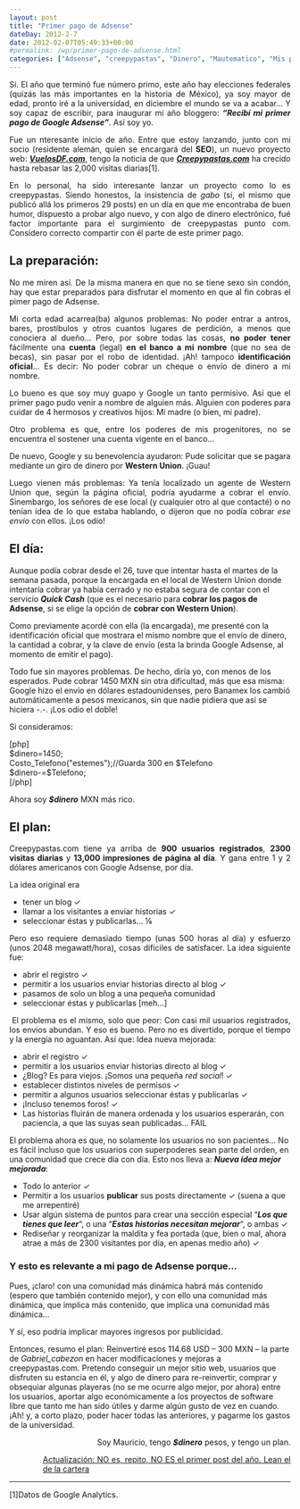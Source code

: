 ```yaml
---
layout: post
title: "Primer pago de Adsense"
dateDay: 2012-2-7
date: 2012-02-07T05:49:33+00:00
#permalink: /wp/primer-pago-de-adsense.html
categories: ["Adsense", "creepypastas", "Dinero", "Mautematico", "Mis pasatiempos", "negocios", "pago"]
---
```


<p style="text-align: justify;">Sí. El año que terminó fue número primo, este año hay elecciones federales (quizás las más importantes en la historia de México), ya soy mayor de edad, pronto iré a la universidad, en diciembre el mundo se va a acabar&#8230; Y soy capaz de escribir, para inaugurar mi año bloggero: <strong><em>&#8220;Recibí mi primer pago de Google Adsense&#8221;</em></strong>. Así soy yo.</p>
<p style="text-align: justify;">Fue un nteresante inicio de año. Entre que estoy lanzando, junto con mi socio (residente alemán, quien se encargará del <strong>SEO</strong>), un nuevo proyecto web: <a href="http://vuelosdf.com/" target="_blank"><strong><em>VuelosDF.com</em></strong></a>, tengo la noticia de que <a href="http://creepypastas.com" target="_blank"><strong><em>Creepypastas.com</em></strong></a> ha crecido hasta rebasar las 2,000 visitas diarias[1].</p>
<p style="text-align: justify;">En lo personal, ha sido interesante lanzar un proyecto como lo es creepypastas. Siendo honestos, la insistencia de <em>gabo</em> (sí, el mismo que publicó allá los primeros 29 posts) en un día en que me encontraba de buen humor, dispuesto a probar algo nuevo, y con algo de dinero electrónico, fué factor importante para el surgimiento de creepypastas punto com. Considero correcto compartir con él parte de este primer pago.</p>
<h2 style="text-align: justify;">La preparación:</h2>
<p style="text-align: justify;">No me miren así. De la misma manera en que no se tiene sexo sin condón, hay que estar preparados para disfrutar el momento en que al fin cobras el pimer pago de Adsense.</p>
<p style="text-align: justify;">Mi corta edad acarrea(ba) algunos problemas: No poder entrar a antros, bares, prostíbulos y otros cuantos lugares de perdición, a menos que conociera al dueño&#8230; Pero, por sobre todas las cosas, <strong>no poder tener</strong> fácilmente una <strong>cuenta</strong> (legal) <strong>en el banco a mi nombre</strong> (que no sea de becas), sin pasar por el robo de identidad. ¡Ah! tampoco <strong>identificación oficial</strong>&#8230; Es decir: No poder cobrar un cheque o envío de dinero a mi nombre.</p>
<p style="text-align: justify;">Lo bueno es que soy muy guapo y Google un tanto permisivo. Así que el primer pago pudo venir a nombre de alguien más. Alguien con poderes para cuidar de 4 hermosos y creativos hijos: Mi madre (o bien, mi padre).</p>
<p style="text-align: justify;">Otro problema es que, entre los poderes de mis progenitores, no se encuentra el sostener una cuenta vigente en el banco&#8230;</p>
<p style="text-align: justify;">De nuevo, Google y su benevolencia ayudaron: Pude solicitar que se pagara mediante un giro de dinero por <strong>Western Union</strong>. ¡Guau!</p>
<p style="text-align: justify;">Luego vienen más problemas: Ya tenía localizado un agente de Western Union que, según la página oficial, podría ayudarme a cobrar el envío. Sinembargo, los señores de ese local (y cualquier otro al que contacté) o no tenían idea de lo que estaba hablando, o dijeron que no podía cobrar <em>ese envío</em> con ellos. ¡Los odio!</p>
<h2>El día:</h2>
<p>Aunque podía cobrar desde el 26, tuve que intentar hasta el martes de la semana pasada, porque la encargada en el local de Western Union donde intentaría cobrar ya había cerrado y no estaba segura de contar con el servicio <strong><em>Quick Cash</em></strong> (que es el necesario para <strong>cobrar los pagos de Adsense</strong>, si se elige la opción de <strong>cobrar con Western Union</strong>).</p>
<p>Como previamente acordé con ella (la encargada), me presenté con la identificación oficial que mostrara el mismo nombre que el envío de dinero, la cantidad a cobrar, y la clave de envío (esta la brinda Google Adsense, al momento de emitir el pago).</p>
<p>Todo fue sin mayores problemas. De hecho, diría yo, con menos de los esperados. Pude cobrar 1450 MXN sin otra dificultad, más que esa misma: Google hizo el envío en dólares estadounidenses, pero Banamex los cambió automáticamente a pesos mexicanos, sin que nadie pidiera que así se hiciera -.-. ¡Los odio el doble!</p>
<p>Si consideramos:</p>
<p>[php]<br />
$dinero=1450;<br />
Costo_Telefono(&quot;estemes&quot;);//Guarda 300 en $Telefono<br />
$dinero-=$Telefono;<br />
[/php]</p>
<p>Ahora soy <strong><em>$dinero</em></strong> MXN más rico.</p>
<h2>El plan:</h2>
<p style="text-align: justify;">Creepypastas.com tiene ya arriba de <strong>900 usuarios registrados</strong>, <strong>2300 visitas diarias</strong> y <strong>13,000 impresiones de página al día</strong>. Y gana entre 1 y 2 dólares americanos con Google Adsense, por día.</p>
<p style="text-align: justify;"><strong></strong>La idea original era</p>
<ul>
<li>tener un blog ✓</li>
<li>llamar a los visitantes a enviar historias ✓</li>
<li>seleccionar éstas y publicarlas&#8230; ⅛</li>
</ul>
<p style="text-align: justify;">Pero eso requiere demasiado tiempo (unas 500 horas al día) y esfuerzo (unos 2048 megawatt/hora), cosas difíciles de satisfacer. La idea siguiente fue:</p>
<ul>
<li>abrir el registro ✓</li>
<li>permitir a los usuarios enviar historias directo al blog ✓</li>
<li>pasamos de solo un blog a una pequeña comunidad</li>
<li>seleccionar éstas y publicarlas [meh...]</li>
</ul>
<p style="text-align: justify;"> El problema es el mismo, solo que peor: Con casi mil usuarios registrados, los envios abundan. Y eso es bueno. Pero no es divertido, porque el tiempo y la energía no aguantan. Así que: Idea nueva mejorada:</p>
<ul>
<li>abrir el registro ✓</li>
<li>permitir a los usuarios enviar historias directo al blog ✓</li>
<li>¿Blog? Es para viejos. ¡Somos una pequeña <em>red social</em>! ✓</li>
<li>establecer distintos niveles de permisos ✓</li>
<li>permitir a algunos usuarios seleccionar éstas y publicarlas ✓</li>
<li>¡Incluso tenemos foros! ✓</li>
<li>Las historias fluirán de manera ordenada y los usuarios esperarán, con paciencia, a que las suyas sean publicadas&#8230; FAIL</li>
</ul>
<p>El problema ahora es que, no solamente los usuarios no son pacientes&#8230; No es fácil incluso que los usuarios con superpoderes sean parte del orden, en una comunidad que crece día con día. Esto nos lleva a: <strong><em>Nueva idea mejor mejorada</em></strong>:</p>
<ul>
<li>Todo lo anterior ✓</li>
<li>Permitir a los usuarios <strong>publicar</strong> sus posts directamente ✓ (suena a que me arrepentiré)</li>
<li>Usar algún sistema de puntos para crear una sección especial &#8220;<strong><em>Los que tienes que leer</em></strong>&#8220;, o una &#8220;<strong><em>Estas historias necesitan mejorar</em></strong>&#8220;, o ambas ✓</li>
<li>Rediseñar y reorganizar la maldita y fea portada (que, bien o mal, ahora atrae a más de 2300 visitantes por día, en apenas medio año) ✓</li>
</ul>
<h3>Y esto es relevante a mi pago de Adsense porque&#8230;</h3>
<p>Pues, ¡claro! con una comunidad más dinámica habrá más contenido (espero que también contenido mejor), y con ello una comunidad más dinámica, que implica más contenido, que implica una comunidad más dinámica&#8230;</p>
<p>Y sí, eso podría implicar mayores ingresos por publicidad.</p>
<p>Entonces, resumo el plan: Reinvertiré esos 114.68 USD &#8211; 300 MXN &#8211; la parte de <em>Gabriel_cabezon</em> en hacer modificaciones y mejoras a creepypastas.com. Pretendo conseguir un mejor sitio web, usuarios que disfruten su estancia en él, y algo de dinero para re-reinvertir, comprar y obsequiar algunas playeras (no se me ocurre algo mejor, por ahora) entre los usuarios, aportar algo económicamente a los proyectos de software libre que tanto me han sido útiles y darme algún gusto de vez en cuando. ¡Ah! y, a corto plazo, poder hacer todas las anteriores, y pagarme los gastos de la universidad.</p>
<p style="text-align: right;">Soy Mauricio, tengo <strong><em>$dinero</em></strong> pesos, y tengo un plan.</p>
<p style="text-align: justify; padding-left: 60px;"><span style="text-decoration: underline;">Actualización: NO es, repito, NO ES el primer post del año. <a href="http://blog.mautematico.com/2012/tengo-cartera.html">Lean el de la cartera</a></span></p>
<hr />
<p style="text-align: justify;">[1]Datos de Google Analytics.</p>
